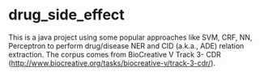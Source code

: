 # drug_side_effect
This is a java project using some popular approaches like SVM, CRF, NN, Perceptron to perform drug/disease NER and CID (a.k.a., ADE) 
relation extraction. 
The corpus comes from BioCreative V Track 3- CDR (http://www.biocreative.org/tasks/biocreative-v/track-3-cdr/). 
